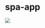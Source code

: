 # spa-app
<img src="https://capsule-render.vercel.app/api?type=waving&color=auto&height=200&section=header&text=Jam app&fontSize=90" />
